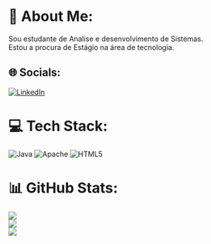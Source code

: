 # 💫 About Me:
Sou estudante de Analise e desenvolvimento de Sistemas.<br>Estou a procura de Estágio na área de tecnologia.<br>


## 🌐 Socials:
[![LinkedIn](https://img.shields.io/badge/LinkedIn-%230077B5.svg?logo=linkedin&logoColor=white)](https://linkedin.com/in/www.linkedin.com/in/paulo-matias-paitach-770998205) 

# 💻 Tech Stack:
![Java](https://img.shields.io/badge/java-%23ED8B00.svg?style=for-the-badge&logo=openjdk&logoColor=white) ![Apache](https://img.shields.io/badge/apache-%23D42029.svg?style=for-the-badge&logo=apache&logoColor=white) ![HTML5](https://img.shields.io/badge/html5-%23E34F26.svg?style=for-the-badge&logo=html5&logoColor=white)
# 📊 GitHub Stats:
![](https://github-readme-stats.vercel.app/api?username=PauloPaitach&theme=dark&hide_border=false&include_all_commits=true&count_private=false)<br/>
![](https://github-readme-streak-stats.herokuapp.com/?user=PauloPaitach&theme=dark&hide_border=false)<br/>
![](https://github-readme-stats.vercel.app/api/top-langs/?username=PauloPaitach&theme=dark&hide_border=false&include_all_commits=true&count_private=false&layout=compact)

<!-- Proudly created with GPRM ( https://gprm.itsvg.in ) -->